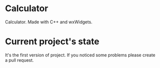 # Calculator
Calculator. Made with C++ and wxWidgets.

# Current project's state
It's the first version of project. If you noticed some problems please create a pull request.
